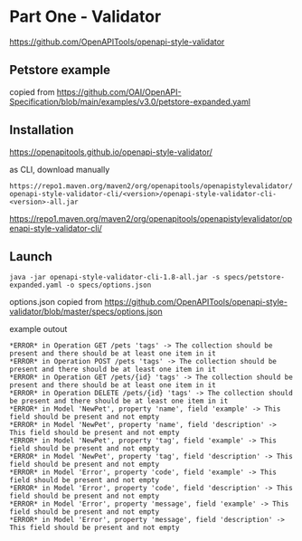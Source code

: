 # Part One - Validator

https://github.com/OpenAPITools/openapi-style-validator

## Petstore example

copied from https://github.com/OAI/OpenAPI-Specification/blob/main/examples/v3.0/petstore-expanded.yaml


## Installation

https://openapitools.github.io/openapi-style-validator/

as CLI, download manually

```https://repo1.maven.org/maven2/org/openapitools/openapistylevalidator/openapi-style-validator-cli/<version>/openapi-style-validator-cli-<version>-all.jar```

https://repo1.maven.org/maven2/org/openapitools/openapistylevalidator/openapi-style-validator-cli/

## Launch

    java -jar openapi-style-validator-cli-1.8-all.jar -s specs/petstore-expanded.yaml -o specs/options.json


options.json copied from https://github.com/OpenAPITools/openapi-style-validator/blob/master/specs/options.json

example outout

    *ERROR* in Operation GET /pets 'tags' -> The collection should be present and there should be at least one item in it
    *ERROR* in Operation POST /pets 'tags' -> The collection should be present and there should be at least one item in it
    *ERROR* in Operation GET /pets/{id} 'tags' -> The collection should be present and there should be at least one item in it
    *ERROR* in Operation DELETE /pets/{id} 'tags' -> The collection should be present and there should be at least one item in it
    *ERROR* in Model 'NewPet', property 'name', field 'example' -> This field should be present and not empty
    *ERROR* in Model 'NewPet', property 'name', field 'description' -> This field should be present and not empty
    *ERROR* in Model 'NewPet', property 'tag', field 'example' -> This field should be present and not empty
    *ERROR* in Model 'NewPet', property 'tag', field 'description' -> This field should be present and not empty
    *ERROR* in Model 'Error', property 'code', field 'example' -> This field should be present and not empty
    *ERROR* in Model 'Error', property 'code', field 'description' -> This field should be present and not empty
    *ERROR* in Model 'Error', property 'message', field 'example' -> This field should be present and not empty
    *ERROR* in Model 'Error', property 'message', field 'description' -> This field should be present and not empty

